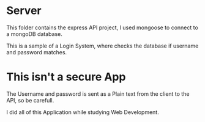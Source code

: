 # Server

This folder contains the express API project,
I used mongoose to connect to a mongoDB database.

This is a sample of a Login System, where checks the database if username and password matches.

# This isn't a secure App

The Username and password is sent as a Plain text from the client to the API, so be carefull.

I did all of this Application while studying Web Development. 


